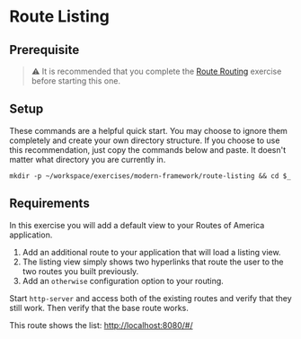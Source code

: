 # Route Listing

## Prerequisite

> :warning: It is recommended that you complete the [Route Routing](./MF_ROUTE_ROUTING.md) exercise before starting this one.

## Setup

These commands are a helpful quick start. You may choose to ignore them completely and create your own directory structure. If you choose to use this recommendation, just copy the commands below and paste. It doesn't matter what directory you are currently in.

```
mkdir -p ~/workspace/exercises/modern-framework/route-listing && cd $_
```

## Requirements

In this exercise you will add a default view to your Routes of America application.

1. Add an additional route to your application that will load a listing view.
1. The listing view simply shows two hyperlinks that route the user to the two routes you built previously.
1. Add an `otherwise` configuration option to your routing.

Start `http-server` and access both of the existing routes and verify that they still work. Then verify that the base route works.

This route shows the list: [http://localhost:8080/#/](http://localhost:8080/#/)
